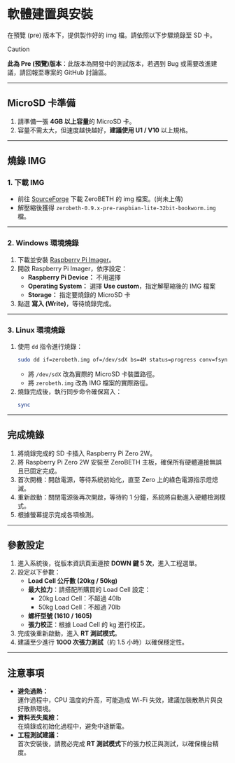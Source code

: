 # 軟體建置與安裝

在預覽 (pre) 版本下，提供製作好的 img 檔。請依照以下步驟燒錄至 SD 卡。

> [!CAUTION]  
> **此為 Pre (預覽)版本**：此版本為開發中的測試版本，若遇到 Bug 或需要改進建議，請回報至專案的 GitHub 討論區。  
---

## MicroSD 卡準備

1. 請準備一張 **4GB 以上容量**的 MicroSD 卡。  
2. 容量不需太大，但速度越快越好，**建議使用 U1 / V10** 以上規格。  

---

## 燒錄 IMG

### 1. 下載 IMG

- 前往 [SourceForge](https://sourceforge.net/) 下載 ZeroBETH 的 img 檔案。(尚未上傳)
- 解壓縮後獲得 `zerobeth-0.9.x-pre-raspbian-lite-32bit-bookworm.img` 檔。  

---

### 2. Windows 環境燒錄

1. 下載並安裝 [Raspberry Pi Imager](https://www.raspberrypi.com/software/)。
2. 開啟 Raspberry Pi Imager，依序設定：  
   - **Raspberry Pi Device：** 不用選擇  
   - **Operating System：** 選擇 **Use custom**，指定解壓縮後的 IMG 檔案  
   - **Storage：** 指定要燒錄的 MicroSD 卡  
3. 點選 **寫入 (Write)**，等待燒錄完成。  

---

### 3. Linux 環境燒錄

1. 使用 `dd` 指令進行燒錄：  
   ```bash
   sudo dd if=zerobeth.img of=/dev/sdX bs=4M status=progress conv=fsync
   ```
   - 將 `/dev/sdX` 改為實際的 MicroSD 卡裝置路徑。  
   - 將 `zerobeth.img` 改為 IMG 檔案的實際路徑。  
2. 燒錄完成後，執行同步命令確保寫入：  
   ```bash
   sync
   ```  

---

## 完成燒錄

1. 將燒錄完成的 SD 卡插入 Raspberry Pi Zero 2W。
2. 將 Raspberry Pi Zero 2W 安裝至 ZeroBETH 主板，確保所有硬體連接無誤且已固定完成。
3. 首次開機：開啟電源，等待系統初始化，直至 Zero 上的綠色電源指示燈熄滅。
4. 重新啟動：關閉電源後再次開啟，等待約 1 分鐘，系統將自動進入硬體檢測模式。
5. 根據螢幕提示完成各項檢測。 

---

## 參數設定

1. 進入系統後，從版本資訊頁面連按 **DOWN 鍵 5 次**，進入工程選單。  
2. 設定以下參數：  
   - **Load Cell 公斤數 (20kg / 50kg)**  
   - **最大拉力**：請搭配所購買的 Load Cell 設定：  
     - 20kg Load Cell：不超過 40lb  
     - 50kg Load Cell：不超過 70lb
   - **螺杆型號 (1610 / 1605)**  
   - **張力校正**：根據 Load Cell 的 kg 進行校正。  
3. 完成後重新啟動，進入 **RT 測試模式**。  
4. 建議至少進行 **1000 次張力測試**（約 1.5 小時）以確保穩定性。  

---

## 注意事項

- **避免過熱：**  
  運作過程中，CPU 溫度的升高，可能造成 Wi-Fi 失效，建議加裝散熱片與良好散熱環境。  
- **資料丟失風險：**  
  在燒錄或初始化過程中，避免中途斷電。  
- **工程測試建議：**  
  首次安裝後，請務必完成 **RT 測試模式**下的張力校正與測試，以確保機台精度。  

